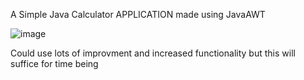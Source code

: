 A Simple Java Calculator APPLICATION made using JavaAWT


![image](https://github.com/gawwkin/Simple-Java-Calculator/assets/162461163/1cbe2a76-f9c7-42b4-a759-006f9568295c)



Could use lots of improvment and increased functionality but this will suffice for time being


